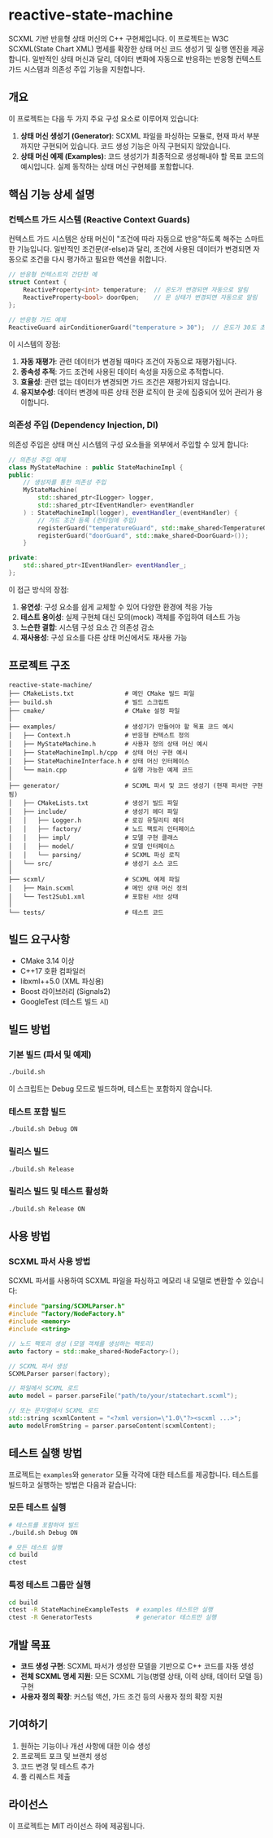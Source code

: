 # reactive-state-machine

SCXML 기반 반응형 상태 머신의 C++ 구현체입니다. 이 프로젝트는 W3C SCXML(State Chart XML) 명세를 확장한 상태 머신 코드 생성기 및 실행 엔진을 제공합니다. 일반적인 상태 머신과 달리, 데이터 변화에 자동으로 반응하는 반응형 컨텍스트 가드 시스템과 의존성 주입 기능을 지원합니다.

## 개요

이 프로젝트는 다음 두 가지 주요 구성 요소로 이루어져 있습니다:

1. **상태 머신 생성기 (Generator)**: SCXML 파일을 파싱하는 모듈로, 현재 파서 부분까지만 구현되어 있습니다. 코드 생성 기능은 아직 구현되지 않았습니다.
2. **상태 머신 예제 (Examples)**: 코드 생성기가 최종적으로 생성해내야 할 목표 코드의 예시입니다. 실제 동작하는 상태 머신 구현체를 포함합니다.

## 핵심 기능 상세 설명

### 컨텍스트 가드 시스템 (Reactive Context Guards)

컨텍스트 가드 시스템은 상태 머신이 "조건에 따라 자동으로 반응"하도록 해주는 스마트한 기능입니다. 일반적인 조건문(if-else)과 달리, 조건에 사용된 데이터가 변경되면 자동으로 조건을 다시 평가하고 필요한 액션을 취합니다.

```cpp
// 반응형 컨텍스트의 간단한 예
struct Context {
    ReactiveProperty<int> temperature;  // 온도가 변경되면 자동으로 알림
    ReactiveProperty<bool> doorOpen;    // 문 상태가 변경되면 자동으로 알림
};

// 반응형 가드 예제
ReactiveGuard airConditionerGuard("temperature > 30");  // 온도가 30도 초과면 true
```

이 시스템의 장점:
1. **자동 재평가**: 관련 데이터가 변경될 때마다 조건이 자동으로 재평가됩니다.
2. **종속성 추적**: 가드 조건에 사용된 데이터 속성을 자동으로 추적합니다.
3. **효율성**: 관련 없는 데이터가 변경되면 가드 조건은 재평가되지 않습니다.
4. **유지보수성**: 데이터 변경에 따른 상태 전환 로직이 한 곳에 집중되어 있어 관리가 용이합니다.

### 의존성 주입 (Dependency Injection, DI)

의존성 주입은 상태 머신 시스템의 구성 요소들을 외부에서 주입할 수 있게 합니다:

```cpp
// 의존성 주입 예제
class MyStateMachine : public StateMachineImpl {
public:
    // 생성자를 통한 의존성 주입
    MyStateMachine(
        std::shared_ptr<ILogger> logger,
        std::shared_ptr<IEventHandler> eventHandler
    ) : StateMachineImpl(logger), eventHandler_(eventHandler) {
        // 가드 조건 등록 (런타임에 주입)
        registerGuard("temperatureGuard", std::make_shared<TemperatureGuard>());
        registerGuard("doorGuard", std::make_shared<DoorGuard>());
    }

private:
    std::shared_ptr<IEventHandler> eventHandler_;
};
```

이 접근 방식의 장점:
1. **유연성**: 구성 요소를 쉽게 교체할 수 있어 다양한 환경에 적응 가능
2. **테스트 용이성**: 실제 구현체 대신 모의(mock) 객체를 주입하여 테스트 가능
3. **느슨한 결합**: 시스템 구성 요소 간 의존성 감소
4. **재사용성**: 구성 요소를 다른 상태 머신에서도 재사용 가능

## 프로젝트 구조

```
reactive-state-machine/
├── CMakeLists.txt              # 메인 CMake 빌드 파일
├── build.sh                    # 빌드 스크립트
├── cmake/                      # CMake 설정 파일
│
├── examples/                   # 생성기가 만들어야 할 목표 코드 예시
│   ├── Context.h               # 반응형 컨텍스트 정의
│   ├── MyStateMachine.h        # 사용자 정의 상태 머신 예시
│   ├── StateMachineImpl.h/cpp  # 상태 머신 구현 예시
│   ├── StateMachineInterface.h # 상태 머신 인터페이스
│   └── main.cpp                # 실행 가능한 예제 코드
│
├── generator/                  # SCXML 파서 및 코드 생성기 (현재 파서만 구현됨)
│   ├── CMakeLists.txt          # 생성기 빌드 파일
│   ├── include/                # 생성기 헤더 파일
│   │   ├── Logger.h            # 로깅 유틸리티 헤더
│   │   ├── factory/            # 노드 팩토리 인터페이스
│   │   ├── impl/               # 모델 구현 클래스
│   │   ├── model/              # 모델 인터페이스
│   │   └── parsing/            # SCXML 파싱 로직
│   └── src/                    # 생성기 소스 코드
│
├── scxml/                      # SCXML 예제 파일
│   ├── Main.scxml              # 메인 상태 머신 정의
│   └── Test2Sub1.xml           # 포함된 서브 상태
│
└── tests/                      # 테스트 코드
```

## 빌드 요구사항

- CMake 3.14 이상
- C++17 호환 컴파일러
- libxml++5.0 (XML 파싱용)
- Boost 라이브러리 (Signals2)
- GoogleTest (테스트 빌드 시)

## 빌드 방법

### 기본 빌드 (파서 및 예제)

```bash
./build.sh
```

이 스크립트는 Debug 모드로 빌드하며, 테스트는 포함하지 않습니다.

### 테스트 포함 빌드

```bash
./build.sh Debug ON
```

### 릴리스 빌드

```bash
./build.sh Release
```

### 릴리스 빌드 및 테스트 활성화

```bash
./build.sh Release ON
```

## 사용 방법

### SCXML 파서 사용 방법

SCXML 파서를 사용하여 SCXML 파일을 파싱하고 메모리 내 모델로 변환할 수 있습니다:

```cpp
#include "parsing/SCXMLParser.h"
#include "factory/NodeFactory.h"
#include <memory>
#include <string>

// 노드 팩토리 생성 (모델 객체를 생성하는 팩토리)
auto factory = std::make_shared<NodeFactory>();

// SCXML 파서 생성
SCXMLParser parser(factory);

// 파일에서 SCXML 로드
auto model = parser.parseFile("path/to/your/statechart.scxml");

// 또는 문자열에서 SCXML 로드
std::string scxmlContent = "<?xml version=\"1.0\"?><scxml ...>";
auto modelFromString = parser.parseContent(scxmlContent);
```

## 테스트 실행 방법

프로젝트는 `examples`와 `generator` 모듈 각각에 대한 테스트를 제공합니다. 테스트를 빌드하고 실행하는 방법은 다음과 같습니다:

### 모든 테스트 실행

```bash
# 테스트를 포함하여 빌드
./build.sh Debug ON

# 모든 테스트 실행
cd build
ctest
```

### 특정 테스트 그룹만 실행

```bash
cd build
ctest -R StateMachineExampleTests  # examples 테스트만 실행
ctest -R GeneratorTests            # generator 테스트만 실행
```

## 개발 목표

- **코드 생성 구현**: SCXML 파서가 생성한 모델을 기반으로 C++ 코드를 자동 생성
- **전체 SCXML 명세 지원**: 모든 SCXML 기능(병렬 상태, 이력 상태, 데이터 모델 등) 구현
- **사용자 정의 확장**: 커스텀 액션, 가드 조건 등의 사용자 정의 확장 지원

## 기여하기

1. 원하는 기능이나 개선 사항에 대한 이슈 생성
2. 프로젝트 포크 및 브랜치 생성
3. 코드 변경 및 테스트 추가
4. 풀 리퀘스트 제출

## 라이선스

이 프로젝트는 MIT 라이선스 하에 제공됩니다.
